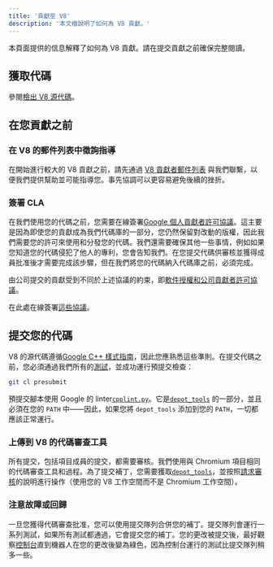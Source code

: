 ```yaml
---
title: '貢獻至 V8'
description: '本文檔說明了如何為 V8 貢獻。'
---
```

本頁面提供的信息解釋了如何為 V8 貢獻。請在提交貢獻之前確保完整閱讀。

## 獲取代碼

參閱[檢出 V8 源代碼](/docs/source-code)。

## 在您貢獻之前

### 在 V8 的郵件列表中徵詢指導

在開始進行較大的 V8 貢獻之前，請先通過 [V8 貢獻者郵件列表](https://groups.google.com/group/v8-dev) 與我們聯繫，以便我們提供幫助並可能指導您。事先協調可以更容易避免後續的挫折。

### 簽署 CLA

在我們使用您的代碼之前，您需要在線簽署[Google 個人貢獻者許可協議](https://cla.developers.google.com/about/google-individual)。這主要是因為即使您的貢獻成為我們代碼庫的一部分，您仍然保留對改動的版權，因此我們需要您的許可來使用和分發您的代碼。我們還需要確保其他一些事情，例如如果您知道您的代碼侵犯了他人的專利，您會告知我們。在您提交代碼供審核並獲得成員批准後才需要完成該步驟，但在我們將您的代碼納入代碼庫之前，必須完成。

由公司提交的貢獻受到不同於上述協議的約束，即[軟件授權和公司貢獻者許可協議](https://cla.developers.google.com/about/google-corporate)。

在此處在線簽署[這些協議](https://cla.developers.google.com/)。

## 提交您的代碼

V8 的源代碼遵循[Google C++ 樣式指南](https://google.github.io/styleguide/cppguide.html)，因此您應熟悉這些準則。在提交代碼之前，您必須通過我們所有的[測試](/docs/test)，並成功運行預提交檢查：

```bash
git cl presubmit
```

預提交腳本使用 Google 的 linter[`cpplint.py`](https://raw.githubusercontent.com/google/styleguide/gh-pages/cpplint/cpplint.py)。它是[`depot_tools`](https://dev.chromium.org/developers/how-tos/install-depot-tools) 的一部分，並且必須在您的 `PATH` 中——因此，如果您將 `depot_tools` 添加到您的 `PATH`，一切都應該正常運行。

### 上傳到 V8 的代碼審查工具

所有提交，包括項目成員的提交，都需要審核。我們使用與 Chromium 項目相同的代碼審查工具和過程。為了提交補丁，您需要獲取[`depot_tools`](https://dev.chromium.org/developers/how-tos/install-depot-tools)，並按照[請求審核](https://chromium.googlesource.com/chromium/src/+/master/docs/contributing.md)的說明進行操作（使用您的 V8 工作空間而不是 Chromium 工作空間）。

### 注意故障或回歸

一旦您獲得代碼審查批准，您可以使用提交隊列合併您的補丁。提交隊列會運行一系列測試，如果所有測試都通過，它會提交您的補丁。您的更改被提交後，最好觀察[控制台](https://ci.chromium.org/p/v8/g/main/console)直到機器人在您的更改後變為綠色，因為控制台運行的測試比提交隊列稍多一些。
